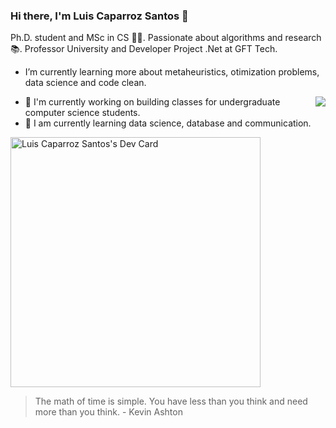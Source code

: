 ### Hi there, I'm Luis Caparroz Santos 👋

Ph.D. student and MSc in CS 👨‍💻. Passionate about algorithms and research 📚. 
Professor University and Developer Project .Net at GFT Tech. 

- I’m currently learning more about metaheuristics, otimization problems, data science and code clean.
<img align="right" src="https://github-readme-stats.vercel.app/api?username=luiscarlosjunior&theme=dark&show_icons=true">

- 🔭 I'm currently working on building classes for undergraduate computer science students.
- 🌱 I am currently learning data science, database and communication.

<a href="https://app.daily.dev/luiscaparroz"><img src="https://api.daily.dev/devcards/d8e5872ce698468cb82c3d1b19364e65.png?r=3hu" width="400" alt="Luis Caparroz Santos's Dev Card"/></a>

> The math of time is simple. You have less than you think and need more than you think. - Kevin Ashton
<!--
**luiscarlosjunior/luiscarlosjunior** is a ✨ _special_ ✨ repository because its `README.md` (this file) appears on your GitHub profile.

- 👯 I’m looking to collaborate on ...
- 🤔 I’m looking for help with ...
- 💬 Ask me about ...
- 📫 How to reach me: ...
- 😄 Pronouns: ...
- ⚡ Fun fact: ...
-->
